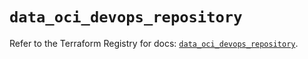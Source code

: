 # `data_oci_devops_repository`

Refer to the Terraform Registry for docs: [`data_oci_devops_repository`](https://registry.terraform.io/providers/hashicorp/oci/7.19.0/docs/data-sources/devops_repository).

